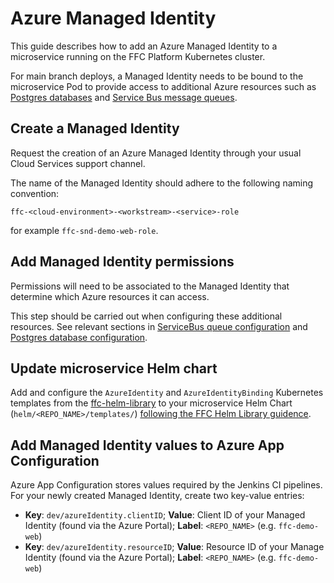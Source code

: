 # Azure Managed Identity

This guide describes how to add an Azure Managed Identity to a microservice running on the FFC Platform Kubernetes cluster.

For main branch deploys, a Managed Identity needs to be bound to the microservice Pod to provide access to additional Azure resources such as [Postgres databases](postgres-database.md) and [Service Bus message queues](servicebus-queues.md).

## Create a Managed Identity

Request the creation of an Azure Managed Identity through your usual Cloud Services support channel.

The name of the Managed Identity should adhere to the following naming convention:

```
ffc-<cloud-environment>-<workstream>-<service>-role
```

for example `ffc-snd-demo-web-role`.

## Add Managed Identity permissions

Permissions will need to be associated to the Managed Identity that determine which Azure resources it can access.

This step should be carried out when configuring these additional resources. See relevant sections in [ServiceBus queue configuration](servicebus-queues.md) and [Postgres database configuration](postgres-database.md).

## Update microservice Helm chart

Add and configure the `AzureIdentity` and `AzureIdentityBinding` Kubernetes templates from the [ffc-helm-library](https://github.com/DEFRA/ffc-helm-library) to your microservice Helm Chart (`helm/<REPO_NAME>/templates/`) [following the FFC Helm Library guidence](https://github.com/DEFRA/ffc-helm-library#azure-identity-template).

## Add Managed Identity values to Azure App Configuration

Azure App Configuration stores values required by the Jenkins CI pipelines. For your newly created Managed Identity, create two key-value entries:

* **Key**: `dev/azureIdentity.clientID`; **Value**: Client ID of your Managed Identity (found via the Azure Portal); **Label**: `<REPO_NAME>` (e.g. `ffc-demo-web`)
* **Key**: `dev/azureIdentity.resourceID`; **Value**: Resource ID of your Manage Identity (found via the Azure Portal); **Label**: `<REPO_NAME>` (e.g. `ffc-demo-web`)
